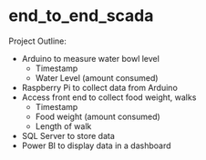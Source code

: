 # end_to_end_scada

Project Outline:
- Arduino to measure water bowl level
  - Timestamp
  - Water Level (amount consumed)
- Raspberry Pi to collect data from Arduino
- Access front end to collect food weight, walks
  - Timestamp
  - Food weight (amount consumed)
  - Length of walk
- SQL Server to store data
- Power BI to display data in a dashboard
